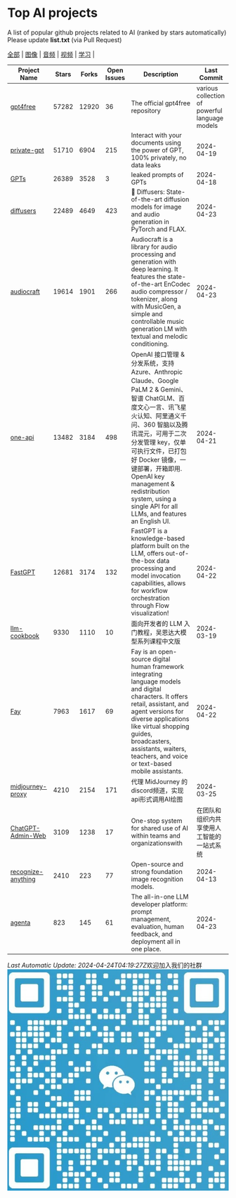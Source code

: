 # Top AI projects
A list of popular github projects related to AI (ranked by stars automatically)
Please update **list.txt** (via Pull Request)

<a href="./README.md">全部</a> |   <a href="./READMEpicture.md">图像</a> |   <a href="./READMEaudio.md">音频</a> | <a href="./READMEvideo.md">视频</a> | <a href="./READMElearn.md">学习</a> | 

| Project Name | Stars | Forks | Open Issues | Description | Last Commit |
| ------------ | ----- | ----- | ----------- | ----------- | ----------- |
| [gpt4free](https://github.com/xtekky/gpt4free) | 57282 | 12920 | 36 | The official gpt4free repository | various collection of powerful language models | 2024-04-23 |
| [private-gpt](https://github.com/zylon-ai/private-gpt) | 51710 | 6904 | 215 | Interact with your documents using the power of GPT, 100% privately, no data leaks | 2024-04-19 |
| [GPTs](https://github.com/linexjlin/GPTs) | 26389 | 3528 | 3 | leaked prompts of GPTs | 2024-04-18 |
| [diffusers](https://github.com/huggingface/diffusers) | 22489 | 4649 | 423 | 🤗 Diffusers: State-of-the-art diffusion models for image and audio generation in PyTorch and FLAX. | 2024-04-23 |
| [audiocraft](https://github.com/facebookresearch/audiocraft) | 19614 | 1901 | 266 | Audiocraft is a library for audio processing and generation with deep learning. It features the state-of-the-art EnCodec audio compressor / tokenizer, along with MusicGen, a simple and controllable music generation LM with textual and melodic conditioning. | 2024-04-23 |
| [one-api](https://github.com/songquanpeng/one-api) | 13482 | 3184 | 498 | OpenAI 接口管理 & 分发系统，支持 Azure、Anthropic Claude、Google PaLM 2 & Gemini、智谱 ChatGLM、百度文心一言、讯飞星火认知、阿里通义千问、360 智脑以及腾讯混元，可用于二次分发管理 key，仅单可执行文件，已打包好 Docker 镜像，一键部署，开箱即用. OpenAI key management & redistribution system, using a single API for all LLMs, and features an English UI. | 2024-04-21 |
| [FastGPT](https://github.com/labring/FastGPT) | 12681 | 3174 | 132 | FastGPT is a knowledge-based platform built on the LLM, offers out-of-the-box data processing and model invocation capabilities, allows for workflow orchestration through Flow visualization! | 2024-04-22 |
| [llm-cookbook](https://github.com/datawhalechina/llm-cookbook) | 9330 | 1110 | 10 | 面向开发者的 LLM 入门教程，吴恩达大模型系列课程中文版 | 2024-03-19 |
| [Fay](https://github.com/xszyou/Fay) | 7963 | 1617 | 69 | Fay is an open-source digital human framework integrating language models and digital characters. It offers retail, assistant, and agent versions for diverse applications like virtual shopping guides, broadcasters, assistants, waiters, teachers, and voice or text-based mobile assistants. | 2024-04-22 |
| [midjourney-proxy](https://github.com/novicezk/midjourney-proxy) | 4210 | 2154 | 171 | 代理 MidJourney 的discord频道，实现api形式调用AI绘图 | 2024-03-25 |
| [ChatGPT-Admin-Web](https://github.com/AprilNEA/ChatGPT-Admin-Web) | 3109 | 1238 | 17 | One-stop system for shared use of AI within teams and organizationswith | 在团队和组织内共享使用人工智能的一站式系统 | 2023-12-27 |
| [recognize-anything](https://github.com/xinyu1205/recognize-anything) | 2410 | 223 | 77 | Open-source and strong foundation image recognition models. | 2024-04-13 |
| [agenta](https://github.com/Agenta-AI/agenta) | 823 | 145 | 61 | The all-in-one LLM developer platform: prompt management, evaluation, human feedback, and deployment all in one place. | 2024-04-23 |

*Last Automatic Update: 2024-04-24T04:19:27Z*欢迎加入我们的社群 ![](https://raw.githubusercontent.com/mouuii/picture/master/weichat.jpg) 